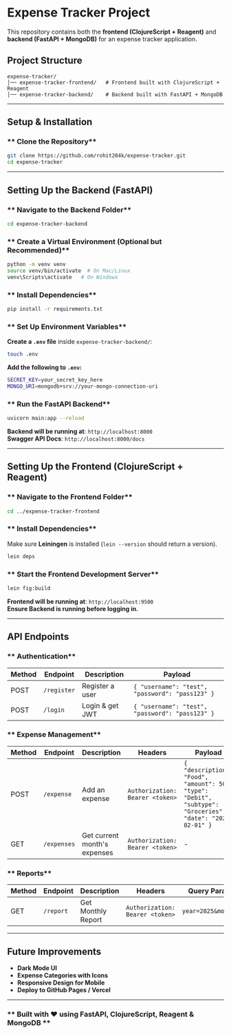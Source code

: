 # Expense Tracker Project

This repository contains both the **frontend (ClojureScript + Reagent)** and **backend (FastAPI + MongoDB)** for an expense tracker application.

## Project Structure
```
expense-tracker/
│── expense-tracker-frontend/   # Frontend built with ClojureScript + Reagent
│── expense-tracker-backend/    # Backend built with FastAPI + MongoDB
```

---

## Setup & Installation

### ** Clone the Repository**
```sh
git clone https://github.com/rohit204k/expense-tracker.git
cd expense-tracker
```

---

## Setting Up the Backend (FastAPI)

### ** Navigate to the Backend Folder**
```sh
cd expense-tracker-backend
```

### ** Create a Virtual Environment (Optional but Recommended)**
```sh
python -m venv venv
source venv/bin/activate  # On Mac/Linux
venv\Scripts\activate   # On Windows
```

### ** Install Dependencies**
```sh
pip install -r requirements.txt
```

### ** Set Up Environment Variables**
**Create a `.env` file** inside `expense-tracker-backend/`:
```sh
touch .env
```
**Add the following to `.env`:**
```sh
SECRET_KEY=your_secret_key_here
MONGO_URI=mongodb+srv://your-mongo-connection-uri
```

### ** Run the FastAPI Backend**
```sh
uvicorn main:app --reload
```
**Backend will be running at**: `http://localhost:8000`  
**Swagger API Docs**: `http://localhost:8000/docs`

---

## Setting Up the Frontend (ClojureScript + Reagent)

### ** Navigate to the Frontend Folder**
```sh
cd ../expense-tracker-frontend
```

### ** Install Dependencies**
Make sure **Leiningen** is installed (`lein --version` should return a version).
```sh
lein deps
```

### ** Start the Frontend Development Server**
```sh
lein fig:build
```
**Frontend will be running at**: `http://localhost:9500`  
**Ensure Backend is running before logging in.**  

---

## API Endpoints

### ** Authentication**
| Method | Endpoint       | Description          | Payload |
|--------|---------------|----------------------|---------|
| POST   | `/register`   | Register a user      | `{ "username": "test", "password": "pass123" }` |
| POST   | `/login`      | Login & get JWT      | `{ "username": "test", "password": "pass123" }` |

### ** Expense Management**
| Method | Endpoint      | Description              | Headers | Payload |
|--------|--------------|--------------------------|---------|---------|
| POST   | `/expense`   | Add an expense           | `Authorization: Bearer <token>` | `{ "description": "Food", "amount": 50, "type": "Debit", "subtype": "Groceries", "date": "2025-02-01" }` |
| GET    | `/expenses`  | Get current month's expenses | `Authorization: Bearer <token>` | - |

### ** Reports**
| Method | Endpoint   | Description              | Headers | Query Params |
|--------|-----------|--------------------------|---------|--------------|
| GET    | `/report` | Get Monthly Report       | `Authorization: Bearer <token>` | `year=2025&month=2` |

---

## Future Improvements
- **Dark Mode UI**
- **Expense Categories with Icons**
- **Responsive Design for Mobile**
- **Deploy to GitHub Pages / Vercel**

---

### ** Built with ❤️ using FastAPI, ClojureScript, Reagent & MongoDB **
